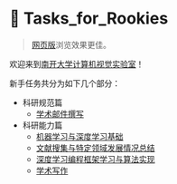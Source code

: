 # 💪 Tasks\_for\_Rookies

> [网页版](https://nkcvlab.gitbook.io/tasks\_for\_rookies)浏览效果更佳。

欢迎来到[南开大学计算机视觉实验室](http://cv.nankai.edu.cn/)！

新手任务共分为如下几个部分：

* 科研规范篇
  * [学术邮件撰写](code-of-conduct/academic-mail-writing.md)
* 科研能力篇
  * [机器学习与深度学习基础](ability/ml-and-dl-fundamentals.md)
  * [文献搜集与特定领域发展情况总结](ability/literature-collection-and-summary-of-fields.md)
  * [深度学习编程框架学习与算法实现](ability/programming-learning.md)
  * [学术写作](ability/academic-writing/)
